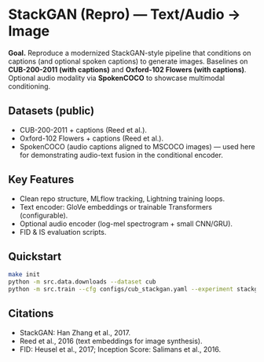 
# StackGAN (Repro) — Text/Audio → Image

**Goal.** Reproduce a modernized StackGAN-style pipeline that conditions on captions (and optional spoken captions)
to generate images. Baselines on **CUB-200-2011 (with captions)** and **Oxford-102 Flowers (with captions)**.
Optional audio modality via **SpokenCOCO** to showcase multimodal conditioning.

## Datasets (public)
- CUB-200-2011 + captions (Reed et al.).
- Oxford-102 Flowers + captions (Reed et al.).
- SpokenCOCO (audio captions aligned to MSCOCO images) — used here for demonstrating audio-text fusion in the conditional encoder.

## Key Features
- Clean repo structure, MLflow tracking, Lightning training loops.
- Text encoder: GloVe embeddings or trainable Transformers (configurable).
- Optional audio encoder (log-mel spectrogram + small CNN/GRU).
- FID & IS evaluation scripts.

## Quickstart
```bash
make init
python -m src.data.downloads --dataset cub
python -m src.train --cfg configs/cub_stackgan.yaml --experiment stackgan-cub
```

## Citations
- StackGAN: Han Zhang et al., 2017.
- Reed et al., 2016 (text embeddings for image synthesis).
- FID: Heusel et al., 2017; Inception Score: Salimans et al., 2016.
